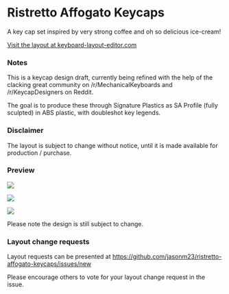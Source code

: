 # Ristretto Affogato Keycaps

A key cap set inspired by very strong coffee and oh so delicious ice-cream!

[Visit the layout at keyboard-layout-editor.com](http://www.keyboard-layout-editor.com/#/gists/684eca027bb5c9131600)

### Notes

This is a keycap design draft, currently being refined with the help
of the clacking great community on /r/MechanicalKeyboards and
/r/KeycapDesigners on Reddit.

The goal is to produce these through Signature Plastics as SA Profile
(fully sculpted) in ABS plastic, with doubleshot key legends.

### Disclaimer

The layout is subject to change without notice, until it is made available for production / purchase.

### Preview

[![](https://raw.githubusercontent.com/jasonm23/ristretto-affogato-keycaps/master/ristretto-affogato-keycaps-preview.png)](https://raw.githubusercontent.com/jasonm23/ristretto-affogato-keycaps/master/ristretto-affogato-keycaps-preview.png)

[![](https://raw.githubusercontent.com/jasonm23/ristretto-affogato-keycaps/master/ra-ergodox-preview.png)](https://raw.githubusercontent.com/jasonm23/ristretto-affogato-keycaps/master/ra-ergodox-preview.png)

[![](https://raw.githubusercontent.com/jasonm23/ristretto-affogato-keycaps/master/ra-ergodox-naked-preview.png)](https://raw.githubusercontent.com/jasonm23/ristretto-affogato-keycaps/master/ra-ergodox-naked-preview.png)

Please note the design is still subject to change.

### Layout change requests

Layout requests can be presented at https://github.com/jasonm23/ristretto-affogato-keycaps/issues/new

Please encourage others to vote for your layout change request in the issue.
